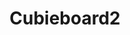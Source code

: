 ---
layout: device
title: Cubieboard2

boardname: Cubieboard2
releaseversion: v0.7
imagefile: syncloud-cubieboard2-v0.8.img
boardpicture: board-cubieboard2-case-wide.png
board-site: http://cubieboard.org/buy
storage-type: SATA
base-image-name: Cubian
base-image-url: http://www.cubian.org/downloads
schema-picture: schema-cubieboard-logo.png
---